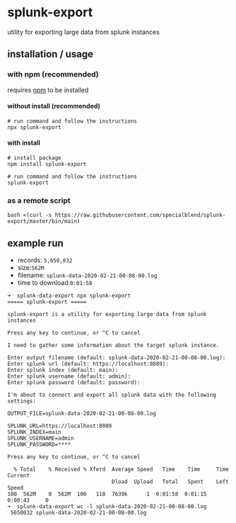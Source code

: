 # splunk-export

utility for exporting large data from splunk instances

## installation / usage

### with npm (recommended)

requires [npm](https://www.npmjs.com/get-npm) to be installed

#### without install (recommended)

```shell script
# run command and follow the instructions
npx splunk-export
````

#### with install

```shell script
# install package
npm install splunk-export

# run command and follow the instructions
splunk-export

````

### as a remote script

```shell script
bash <(curl -s https://raw.githubusercontent.com/specialblend/splunk-export/master/bin/main)
```

## example run

- records: `5,650,032`
- size:`562M`
- filename: `splunk-data-2020-02-21-00-08-00.log`
- time to download:`0:01:58`

```
➜  splunk-data-export npx splunk-export
===== splunk-export =====

splunk-export is a utility for exporting large data from splunk instances

Press any key to continue, or ^C to cancel

I need to gather some information about the target splunk instance.

Enter output filename (default: splunk-data-2020-02-21-00-08-00.log):
Enter splunk url (default: https://localhost:8089):
Enter splunk index (default: main):
Enter splunk username (default: admin):
Enter splunk password (default: password):

I'm about to connect and export all splunk data with the following settings:

OUTPUT_FILE=splunk-data-2020-02-21-00-08-00.log

SPLUNK_URL=https://localhost:8089
SPLUNK_INDEX=main
SPLUNK_USERNAME=admin
SPLUNK_PASSWORD=****

Press any key to continue, or ^C to cancel

  % Total    % Received % Xferd  Average Speed   Time    Time     Time  Current
                                 Dload  Upload   Total   Spent    Left  Speed
100  562M    0  562M  100   118  7639k      1  0:01:58  0:01:15  0:00:43     0
➜  splunk-data-export wc -l splunk-data-2020-02-21-00-08-00.log
 5650032 splunk-data-2020-02-21-00-08-00.log

```
